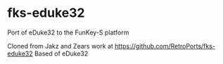 # fks-eduke32
Port of eDuke32 to the FunKey-S platform

Cloned from Jakz and Zears work at https://github.com/RetroPorts/fks-eduke32
Based of eDuke32
